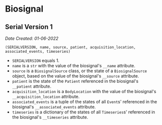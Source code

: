 # Biosignal

## Serial Version 1

_Date Created: 01-06-2022_

```
(SERIALVERSION, name, source, patient, acquisition_location, associated_events, timeseries)
```

* `SERIALVERSION` equals 1.
* `name` is a `str` with the value of the biosignal's `__name` attribute.
* `source` is a `BiosignalSource` class, or the state of a `BiosignalSource` object, based on the value of the biosignal's `__source` attribute.
* `patient` is the state of the `Patient` referenced in the biosignal's `__patient` attribute.
* `acquisition_location` is a `BodyLocation` with the value of the biosignal's `__acquisition_location` attribute.
* `associated_events` is a tuple of the states of all `Event`s' referenced in the biosignal's `__associated_events` attribute.
* `timeseries` is a dictionary of the states of all `Timeseries`s' referenced in the biosignal's `__timeseries` attribute.

